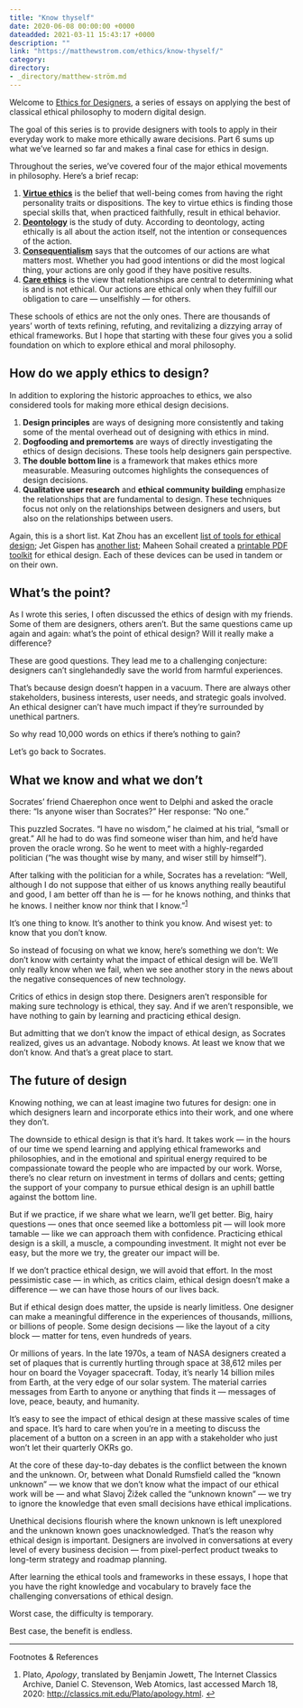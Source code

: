 ```yaml
---
title: "Know thyself"
date: 2020-06-08 00:00:00 +0000
dateadded: 2021-03-11 15:43:17 +0000
description: ""
link: "https://matthewstrom.com/ethics/know-thyself/"
category:
directory:
- _directory/matthew-ström.md
---
```

<div class="c--bg-gray-1 l--pad-s ethics--intro">
<p>Welcome to <a href="https://matthewstrom.com/ethics">Ethics for Designers</a>, a series of essays on applying the best of classical ethical philosophy to modern digital design.</p>
<p>The goal of this series is to provide designers with tools to apply in their everyday work to make more ethically aware decisions. Part 6 sums up what we’ve learned so far and makes a final case for ethics in design.</p>
</div>
<div class="ethics--initial-graf">
<p>Throughout the series, we’ve covered four of the major ethical movements in philosophy. Here’s a brief recap:</p>
</div>
<ol>
<li><strong><a href="https://matthewstrom.com/ethics/virtue-ethics" target="_blank" rel="noopener">Virtue ethics</a></strong> is the belief that well-being comes from having the right personality traits or dispositions. The key to virtue ethics is finding those special skills that, when practiced faithfully, result in ethical behavior.</li>
<li><strong><a href="https://matthewstrom.com/ethics/deontology" target="_blank" rel="noopener">Deontology</a></strong> is the study of duty. According to deontology, acting ethically is all about the action itself, not the intention or consequences of the action.</li>
<li><strong><a href="https://matthewstrom.com/ethics/consequentialism" target="_blank" rel="noopener">Consequentialism</a></strong> says that the outcomes of our actions are what matters most. Whether you had good intentions or did the most logical thing, your actions are only good if they have positive results.</li>
<li><strong><a href="https://matthewstrom.com/ethics/care-ethics" target="_blank" rel="noopener">Care ethics</a></strong> is the view that relationships are central to determining what is and is not ethical. Our actions are ethical only when they fulfill our obligation to care — unselfishly — for others.</li>
</ol>
<p>These schools of ethics are not the only ones. There are thousands of years’ worth of texts refining, refuting, and revitalizing a dizzying array of ethical frameworks. But I hope that starting with these four gives you a solid foundation on which to explore ethical and moral philosophy.</p>
<h2 id="how-do-we-apply-ethics-to-design%3F">How do we apply ethics to design?</h2>
<p>In addition to exploring the historic approaches to ethics, we also considered tools for making more ethical design decisions.</p>
<ol>
<li><strong>Design principles</strong> are ways of designing more consistently and taking some of the mental overhead out of designing with ethics in mind.</li>
<li><strong>Dogfooding <strong>and</strong> premortems</strong> are ways of directly investigating the ethics of design decisions. These tools help designers gain perspective.</li>
<li><strong>The double bottom line</strong> is a framework that makes ethics more measurable. Measuring outcomes highlights the consequences of design decisions.</li>
<li><strong>Qualitative user research</strong> and <strong>ethical community building</strong> emphasize the relationships that are fundamental to design. These techniques focus not only on the relationships between designers and users, but also on the relationships between users.</li>
</ol>
<p>Again, this is a short list. Kat Zhou has an excellent <a href="https://www.designethically.com/toolkit" target="_blank" rel="noopener">list of tools for ethical design</a>; Jet Gispen has <a href="https://www.ethicsfordesigners.com/tools-1" target="_blank" rel="noopener">another list</a>; Maheen Sohail created a <a href="https://drive.google.com/file/d/0B_BduP_zkbNWZWVRSkpxNGtTRG8/view" target="_blank" rel="noopener">printable PDF toolkit</a> for ethical design. Each of these devices can be used in tandem or on their own.</p>
<h2 id="what%E2%80%99s-the-point%3F">What’s the point?</h2>
<p>As I wrote this series, I often discussed the ethics of design with my friends. Some of them are designers, others aren’t. But the same questions came up again and again: what’s the point of ethical design? Will it really make a difference?</p>
<p>These are good questions. They lead me to a challenging conjecture: designers can’t singlehandedly save the world from harmful experiences.</p>
<p>That’s because design doesn’t happen in a vacuum. There are always other stakeholders, business interests, user needs, and strategic goals involved. An ethical designer can’t have much impact if they’re surrounded by unethical partners.</p>
<p>So why read 10,000 words on ethics if there’s nothing to gain?</p>
<p>Let’s go back to Socrates.</p>
<h2 id="what-we-know-and-what-we-don%E2%80%99t">What we know and what we don’t</h2>
<p>Socrates’ friend Chaerephon once went to Delphi and asked the oracle there: “Is anyone wiser than Socrates?” Her response: “No one.”</p>
<p>This puzzled Socrates. “I have no wisdom,” he claimed at his trial, “small or great.” All he had to do was find someone wiser than him, and he’d have proven the oracle wrong. So he went to meet with a highly-regarded politician (“he was thought wise by many, and wiser still by himself”).</p>
<p>After talking with the politician for a while, Socrates has a revelation: “Well, although I do not suppose that either of us knows anything really beautiful and good, I am better off than he is — for he knows nothing, and thinks that he knows. I neither know nor think that I know.”<sup class="footnote-ref"><a href="#fn1" id="fnref1">1</a></sup></p>
<p>It’s one thing to know. It’s another to think you know. And wisest yet: to know that you don’t know.</p>
<p>So instead of focusing on what we know, here’s something we don’t: We don’t know with certainty what the impact of ethical design will be. We’ll only really know when we fail, when we see another story in the news about the negative consequences of new technology.</p>
<p>Critics of ethics in design stop there. Designers aren’t responsible for making sure technology is ethical, they say. And if we aren’t responsible, we have nothing to gain by learning and practicing ethical design.</p>
<p>But admitting that we don’t know the impact of ethical design, as Socrates realized, gives us an advantage. Nobody knows. At least we know that we don’t know. And that’s a great place to start.</p>
<h2 id="the-future-of-design">The future of design</h2>
<p>Knowing nothing, we can at least imagine two futures for design: one in which designers learn and incorporate ethics into their work, and one where they don’t.</p>
<p>The downside to ethical design is that it’s hard. It takes work — in the hours of our time we spend learning and applying ethical frameworks and philosophies, and in the emotional and spiritual energy required to be compassionate toward the people who are impacted by our work. Worse, there’s no clear return on investment in terms of dollars and cents; getting the support of your company to pursue ethical design is an uphill battle against the bottom line.</p>
<p>But if we practice, if we share what we learn, we’ll get better. Big, hairy questions — ones that once seemed like a bottomless pit — will look more tamable — like we can approach them with confidence. Practicing ethical design is a skill, a muscle, a compounding investment. It might not ever be easy, but the more we try, the greater our impact will be.</p>
<p>If we don’t practice ethical design, we will avoid that effort. In the most pessimistic case — in which, as critics claim, ethical design doesn’t make a difference — we can have those hours of our lives back.</p>
<p>But if ethical design does matter, the upside is nearly limitless. One designer can make a meaningful difference in the experiences of thousands, millions, or billions of people. Some design decisions — like the layout of a city block — matter for tens, even hundreds of years.</p>
<p>Or millions of years. In the late 1970s, a team of NASA designers created a set of plaques that is currently hurtling through space at 38,612 miles per hour on board the Voyager spacecraft. Today, it’s nearly 14 billion miles from Earth, at the very edge of our solar system. The material carries messages from Earth to anyone or anything that finds it — messages of love, peace, beauty, and humanity.</p>
<p>It’s easy to see the impact of ethical design at these massive scales of time and space. It’s hard to care when you’re in a meeting to discuss the placement of a button on a screen in an app with a stakeholder who just won’t let their quarterly OKRs go.</p>
<p>At the core of these day-to-day debates is the conflict between the known and the unknown. Or, between what Donald Rumsfield called the “known unknown” — we know that we don’t know what the impact of our ethical work will be — and what Slavoj Žižek called the “unknown known” — we try to ignore the knowledge that even small decisions have ethical implications.</p>
<p>Unethical decisions flourish where the known unknown is left unexplored and the unknown known goes unacknowledged. That’s the reason why ethical design is important. Designers are involved in conversations at every level of every business decision — from pixel-perfect product tweaks to long-term strategy and roadmap planning.</p>
<p>After learning the ethical tools and frameworks in these essays, I hope that you have the right knowledge and vocabulary to bravely face the challenging conversations of ethical design.</p>
<p>Worst case, the difficulty is temporary.</p>
<p>Best case, the benefit is endless.</p>
<hr>
<section class="footnotes l--space-compact">
<div class="t--weight-bold l--pad-btm-s">Footnotes & References</div>
<ol class="footnotes-list">
<li id="fn1" class="footnote-item"><p>Plato, <em>Apology</em>, translated by Benjamin Jowett, The Internet Classics Archive, Daniel C. Stevenson, Web Atomics, last accessed March 18, 2020: <a href="http://classics.mit.edu/Plato/apology.html" target="_blank" rel="noopener">http://classics.mit.edu/Plato/apology.html</a>. <a href="#fnref1" class="footnote-backref">↩︎</a></p>
</li>
</ol>
</section>
